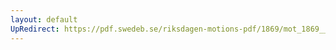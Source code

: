 ```yaml
---
layout: default
UpRedirect: https://pdf.swedeb.se/riksdagen-motions-pdf/1869/mot_1869__ak__00005/mot_1869__ak__00005_002.pdf
---
```

